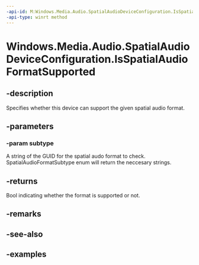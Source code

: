 ```yaml
---
-api-id: M:Windows.Media.Audio.SpatialAudioDeviceConfiguration.IsSpatialAudioFormatSupported(System.String)
-api-type: winrt method
---
```


<!-- Method syntax.
public bool SpatialAudioDeviceConfiguration.IsSpatialAudioFormatSupported(String subtype)
-->

# Windows.Media.Audio.SpatialAudioDeviceConfiguration.IsSpatialAudioFormatSupported

## -description
Specifies whether this device can support the given spatial audio format.

## -parameters
### -param subtype
A string of the GUID for the spatial audo format to check. SpatialAudioFormatSubtype enum will return the neccesary strings.

## -returns
Bool indicating whether the format is supported or not.

## -remarks

## -see-also

## -examples

